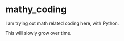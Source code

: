 # mathy_coding

I am trying out math related coding here, with Python.

This will slowly grow over time.
